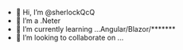 - 👋 Hi, I’m @sherlockQcQ
- 👀 I’m a .Neter
- 🌱 I’m currently learning ...Angular/Blazor/*******
- 💞️ I’m looking to collaborate on ...
<!-- - 📫 How to reach me ... -->

<!---
sherlockQcQ/sherlockQcQ is a ✨ special ✨ repository because its `README.md` (this file) appears on your GitHub profile.
You can click the Preview link to take a look at your changes.
--->

